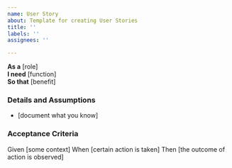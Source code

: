 ```yaml
---
name: User Story
about: Template for creating User Stories
title: ''
labels: ''
assignees: ''

---
```


**As a**  [role]  
**I need** [function]  
**So that** [benefit]  
   
 ### Details and Assumptions
 - [document what you know]
   
 ### Acceptance Criteria  

 Given [some context]
 When [certain action is taken]
 Then [the outcome of action is observed]
